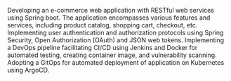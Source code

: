 Developing an e-commerce web application with RESTful web services using Spring boot. The application encompasses various features and services, including product catalog, shopping cart, checkout, etc. Implementing user authentication and authorization protocols using Spring Security, Open Authorization (OAuth) and JSON web tokens. Implementing a DevOps pipeline facilitating CI/CD using Jenkins and Docker for automated testing, creating container image, and vulnerability scanning. Adopting a GitOps for automated deployment of application on Kubernetes using ArgoCD.
